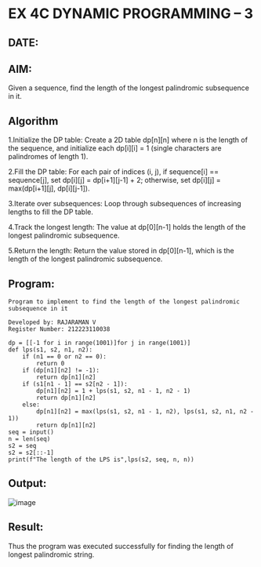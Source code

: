 # EX 4C DYNAMIC PROGRAMMING – 3
## DATE:
## AIM:
Given a sequence, find the length of the longest palindromic subsequence in it.


## Algorithm
1.Initialize the DP table: Create a 2D table dp[n][n] where n is the length of the sequence, and initialize each dp[i][i] = 1 (single characters are palindromes of length 1).

2.Fill the DP table: For each pair of indices (i, j), if sequence[i] == sequence[j], set dp[i][j] = dp[i+1][j-1] + 2; otherwise, set dp[i][j] = max(dp[i+1][j], dp[i][j-1]).

3.Iterate over subsequences: Loop through subsequences of increasing lengths to fill the DP table.

4.Track the longest length: The value at dp[0][n-1] holds the length of the longest palindromic subsequence.

5.Return the length: Return the value stored in dp[0][n-1], which is the length of the longest palindromic subsequence.  

## Program:
```
Program to implement to find the length of the longest palindromic subsequence in it

Developed by: RAJARAMAN V
Register Number: 212223110038
```
~~~
dp = [[-1 for i in range(1001)]for j in range(1001)]
def lps(s1, s2, n1, n2):
    if (n1 == 0 or n2 == 0):
        return 0
    if (dp[n1][n2] != -1):
        return dp[n1][n2]
    if (s1[n1 - 1] == s2[n2 - 1]):
        dp[n1][n2] = 1 + lps(s1, s2, n1 - 1, n2 - 1)
        return dp[n1][n2]
    else:
        dp[n1][n2] = max(lps(s1, s2, n1 - 1, n2), lps(s1, s2, n1, n2 - 1))
        return dp[n1][n2]
seq = input()
n = len(seq)
s2 = seq
s2 = s2[::-1]
print(f"The length of the LPS is",lps(s2, seq, n, n))
~~~

## Output:
![image](https://github.com/user-attachments/assets/a90d3678-6857-433c-999a-e989243aa45a)

## Result:
Thus the program was executed successfully for finding the length of longest palindromic string.
